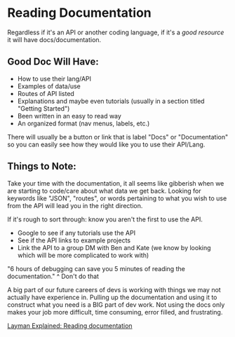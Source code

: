 # Reading Documentation

Regardless if it's an API or another coding language, if it's a _*good resource*_ it will have docs/documentation.

## Good Doc Will Have:

- How to use their lang/API
- Examples of data/use
- Routes of API listed
- Explanations and maybe even tutorials (usually in a section titled "Getting Started")
- Been written in an easy to read way
- An organized format (nav menus, labels, etc.)

There will usually be a button or link that is label "Docs" or "Documentation" so you can easily see how they would like you to use their API/Lang.

## Things to Note:

Take your time with the documentation, it all seems like gibberish when we are starting to code/care about what data we get back. Looking for keywords like "JSON", "routes", or words pertaining to what you wish to use from the API will lead you in the right direction.

If it's rough to sort through: know you aren't the first to use the API.

- Google to see if any tutorials use the API
- See if the API links to example projects
- Link the API to a group DM with Ben and Kate (we know by looking which will be more complicated to work with)

"6 hours of debugging can save you 5 minutes of reading the documentation."
^ Don't do that

A big part of our future careers of devs is working with things we may not actually have experience in. Pulling up the documentation and using it to construct what you need is a BIG part of dev work. Not using the docs only makes your job more difficult, time consuming, error filled, and frustrating.

[Layman Explained: Reading documentation](https://medium.com/@laymanExplained/layman-explained-reading-documentation-36c450e77e6b)